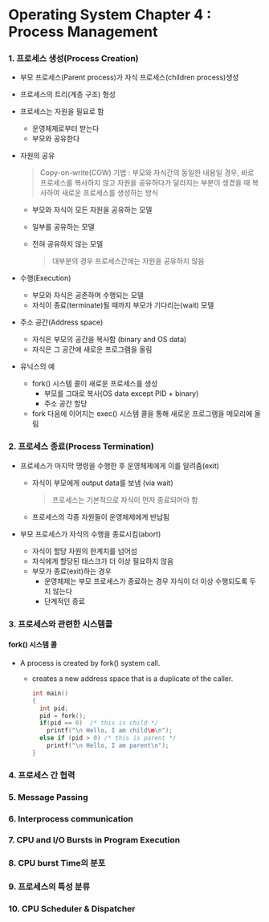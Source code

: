 # Operating System Chapter 4 : Process Management

### 1. 프로세스 생성(Process Creation)
- 부모 프로세스(Parent process)가 자식 프로세스(children process)생성

- 프로세스의 트리(계층 구조) 형성

- 프로세스는 자원을 필요로 함
	- 운영체제로부터 받는다
	- 부모와 공유한다
	
- 자원의 공유
	
	> Copy-on-write(COW) 기법 : 부모와 자식간의 동일한 내용일 경우, 바로 프로세스를 복사하지 않고 자원을 공유하다가 달라지는 부분이 생겼을 때 복사하여 새로운 프로세스를 생성하는 방식
	
	- 부모와 자식이 모든 자원을 공유하는 모델
	- 일부를 공유하는 모델
	- 전혀 공유하지 않는 모델
	
	  > 대부분의 경우 프로세스간에는 자원을 공유하지 않음
	
- 수행(Execution)
	- 부모와 자식은 공존하며 수행되는 모델
	- 자식이 종료(terminate)될 때까지 부모가 기다리는(wait) 모델
	
- 주소 공간(Address space)
	
	- 자식은 부모의 공간을 복사함 (binary and OS data)
	- 자식은 그 공간에 새로운 프로그램을 올림
	
- 유닉스의 예
	
	- fork() 시스템 콜이 새로운 프로세스를 생성
	  - 부모를 그대로 복사(OS data except PID + binary)
	  - 주소 공간 할당
	- fork 다음에 이어지는 exec() 시스템 콜을 통해 새로운 프로그램을 메모리에 올림
### 2. 프로세스 종료(Process Termination)

- 프로세스가 마지막 명령을 수행한 후 운영체제에게 이를 알려줌(exit)

  - 자식이 부모에게 output data를 보냄 (via wait)

    > 프로세스는 기본적으로 자식이 먼저 종료되어야 함

  - 프로세스의 각종 자원들이 운영체제에게 반납됨

- 부모 프로세스가 자식의 수행을 종료시킴(abort)

  - 자식이 할당 자원의 한계치를 넘어섬
  - 자식에게 할당된 태스크가 더 이상 필요하지 않음
  - 부모가 종료(exit)하는 경우
    - 운영체제는 부모 프로세스가 종료하는 경우 자식이 더 이상 수행되도록 두지 않는다
    - 단계적인 종료

### 3. 프로세스와 관련한 시스템콜

#### fork() 시스템 콜

- A process is created by fork() system call.

  - creates a new address space that is a duplicate of the caller.

    ```c
    int main()
    {
      int pid;
      pid = fork();
      if(pid == 0)	/* this is child */
        printf("\n Hello, I am child\m\n");
      else if (pid > 0)	/* this is parent */
        printf("\n Hello, I am parent\n");
    }
    ```

    

### 4. 프로세스 간 협력
### 5. Message Passing
### 6. Interprocess communication
### 7. CPU and I/O Bursts in Program Execution
### 8. CPU burst Time의 분포
### 9. 프로세스의 특성 분류
### 10. CPU Scheduler & Dispatcher
